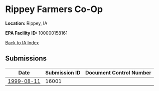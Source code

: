 # Rippey Farmers Co-Op

**Location:** Rippey, IA

**EPA Facility ID:** 100000158161

[Back to IA Index](../../index.md)

## Submissions

| Date | Submission ID | Document Control Number |
|------|--------------|-------------------------|
| [1999-08-11](submissions/16001.md) | 16001 |  |
